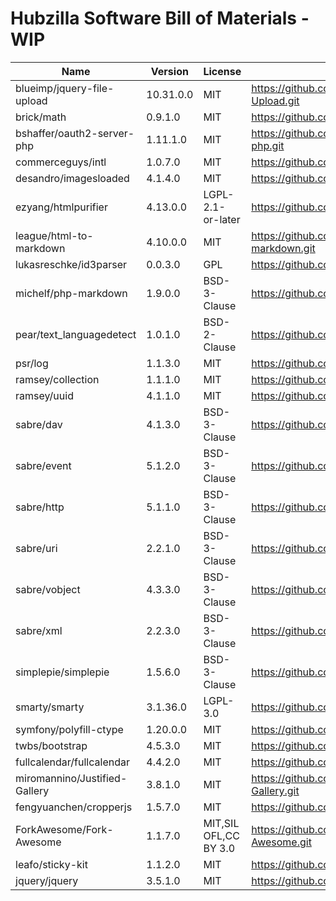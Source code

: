 # Hubzilla Software Bill of Materials - WIP

|Name|Version|License|Source|
|----|-------|-------|------|
|blueimp/jquery-file-upload|10.31.0.0|MIT|https://github.com/vkhramtsov/jQuery-File-Upload.git|
|brick/math|0.9.1.0|MIT|https://github.com/brick/math.git|
|bshaffer/oauth2-server-php|1.11.1.0|MIT|https://github.com/bshaffer/oauth2-server-php.git|
|commerceguys/intl|1.0.7.0|MIT|https://github.com/commerceguys/intl.git|
|desandro/imagesloaded|4.1.4.0|MIT|https://github.com/desandro/imagesloaded.git|
|ezyang/htmlpurifier|4.13.0.0|LGPL-2.1-or-later|https://github.com/ezyang/htmlpurifier.git|
|league/html-to-markdown|4.10.0.0|MIT|https://github.com/thephpleague/html-to-markdown.git|
|lukasreschke/id3parser|0.0.3.0|GPL|https://github.com/LukasReschke/ID3Parser.git|
|michelf/php-markdown|1.9.0.0|BSD-3-Clause|https://github.com/michelf/php-markdown.git|
|pear/text_languagedetect|1.0.1.0|BSD-2-Clause|https://github.com/pear/Text_LanguageDetect.git|
|psr/log|1.1.3.0|MIT|https://github.com/php-fig/log.git|
|ramsey/collection|1.1.1.0|MIT|https://github.com/ramsey/collection.git|
|ramsey/uuid|4.1.1.0|MIT|https://github.com/ramsey/uuid.git|
|sabre/dav|4.1.3.0|BSD-3-Clause|https://github.com/sabre-io/dav.git|
|sabre/event|5.1.2.0|BSD-3-Clause|https://github.com/sabre-io/event.git|
|sabre/http|5.1.1.0|BSD-3-Clause|https://github.com/sabre-io/http.git|
|sabre/uri|2.2.1.0|BSD-3-Clause|https://github.com/sabre-io/uri.git|
|sabre/vobject|4.3.3.0|BSD-3-Clause|https://github.com/sabre-io/vobject.git|
|sabre/xml|2.2.3.0|BSD-3-Clause|https://github.com/sabre-io/xml.git|
|simplepie/simplepie|1.5.6.0|BSD-3-Clause|https://github.com/simplepie/simplepie.git|
|smarty/smarty|3.1.36.0|LGPL-3.0|https://github.com/smarty-php/smarty.git|
|symfony/polyfill-ctype|1.20.0.0|MIT|https://github.com/symfony/polyfill-ctype.git|
|twbs/bootstrap|4.5.3.0|MIT|https://github.com/twbs/bootstrap.git|
|fullcalendar/fullcalendar|4.4.2.0|MIT|https://github.com/fullcalendar/fullcalendar.git|
|miromannino/Justified-Gallery|3.8.1.0|MIT|https://github.com/miromannino/Justified-Gallery.git|
|fengyuanchen/cropperjs|1.5.7.0|MIT|https://github.com/fengyuanchen/cropperjs.git|
|ForkAwesome/Fork-Awesome|1.1.7.0|MIT,SIL OFL,CC BY 3.0|https://github.com/ForkAwesome/Fork-Awesome.git|
|leafo/sticky-kit|1.1.2.0|MIT|https://github.com/leafo/sticky-kit.git|
|jquery/jquery|3.5.1.0|MIT|https://github.com/jquery/jquery.git|

